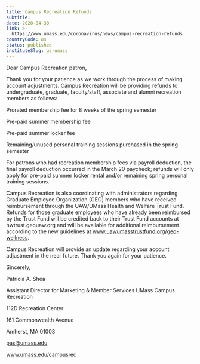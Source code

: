 ```yaml
---
title: Campus Recreation Refunds
subtitle: 
date: 2020-04-30
link: >-
  https://www.umass.edu/coronavirus/news/campus-recreation-refunds
countryCode: us
status: published
instituteSlug: us-umass
---
```

Dear Campus Recreation patron,

Thank you for your patience as we work through the process of making account adjustments. Campus Recreation will be providing refunds to undergraduate, graduate, faculty/staff, associate and alumni recreation members as follows:

Prorated membership fee for 8 weeks of the spring semester

Pre-paid summer membership fee

Pre-paid summer locker fee

Remaining/unused personal training sessions purchased in the spring semester

For patrons who had recreation membership fees via payroll deduction, the final payroll deduction occurred in the March 20 paycheck; refunds will only apply for pre-paid summer locker rental and/or remaining spring personal training sessions.

Campus Recreation is also coordinating with administrators regarding Graduate Employee Organization (GEO) members who have received reimbursement through the UAW/UMass Health and Welfare Trust Fund. Refunds for those graduate employees who have already been reimbursed by the Trust Fund will be credited back to their Trust Fund accounts at hwtrust.geouaw.org and will be available for additional reimbursement according to the new guidelines at www.uawumasstrustfund.org/geo-wellness.

Campus Recreation will provide an update regarding your account adjustment in the near future. Thank you again for your patience.

Sincerely,

Patricia A. Shea

Assistant Director for Marketing & Member Services UMass Campus Recreation

112D Recreation Center

161 Commonwealth Avenue

Amherst, MA 01003

pas@umass.edu

www.umass.edu/campusrec